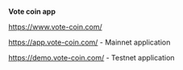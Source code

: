 **Vote coin app**

https://www.vote-coin.com/

https://app.vote-coin.com/ - Mainnet application

https://demo.vote-coin.com/ - Testnet application
